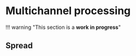 # Multichannel processing

!!! warning "This section is a **work in progress**"

<!-- fanning & folding -->
<!-- channel # for modules = # outputs -->
<!-- play file read -->

## Spread
